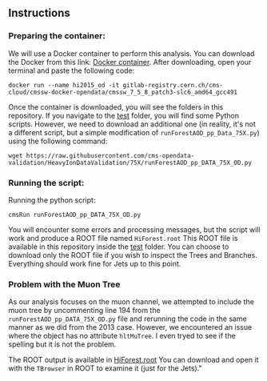 ## Instructions

### Preparing the container:

We will use a Docker container to perform this analysis. You can download the Docker from this link: [Docker container](https://www.docker.com/products/docker-desktop/). After downloading, open your terminal and paste the following code:

  ```
  docker run --name hi2015_od -it gitlab-registry.cern.ch/cms-cloud/cmssw-docker-opendata/cmssw_7_5_8_patch3-slc6_amd64_gcc491
  ```
Once the container is downloaded, you will see the folders in this repository. If you navigate to the [test](HeavyIonsAnalysis/JetAnalysis/test) folder, you will find some Python scripts. However, we need to download an additional one (in reality, it's not a different script, but a simple modification of `runForestAOD_pp_Data_75X.py`) using the following command:

```
wget https://raw.githubusercontent.com/cms-opendata-validation/HeavyIonDataValidation/75X/runForestAOD_pp_DATA_75X_OD.py

```

### Running the script:

Running the python script:

```
cmsRun runForestAOD_pp_DATA_75X_OD.py
```

You will encounter some errors and processing messages, but the script will work and produce a ROOT file named `HiForest.root` This ROOT file is available in this repository inside the [test](HeavyIonsAnalysis/JetAnalysis/test) folder. You can choose to download only the ROOT file if you wish to inspect the Trees and Branches. Everything should work fine for Jets up to this point.
  

### Problem with the Muon Tree

As our analysis focuses on the muon channel, we attempted to include the muon tree by uncommenting line 194 from the `runForestAOD_pp_DATA_75X_OD.py` file and rerunning the code in the same manner as we did from the 2013 case. However, we encountered an issue where the object has no attribute `hltMuTree`. I even tryed to see if the spelling but it is not the problem. 

The ROOT output is available in [HiForest.root](HeavyIonsAnalysis) You can download and open it with the `TBrowser` in ROOT to examine it (just for the Jets)."


